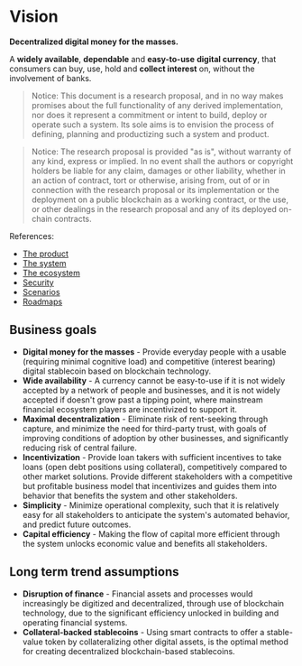 # Vision

**Decentralized digital money for the masses.**

A **widely available**, **dependable** and **easy-to-use** **digital currency**, that consumers can buy, use, hold and **collect interest** on, without the involvement of banks.

>Notice: This document is a research proposal, and in no way makes promises about the full functionality of any derived implementation, nor does it represent a commitment or intent to build, deploy or operate such a system. Its sole aims is to envision the process of defining, planning and productizing such a system and product.

>Notice: The research proposal is provided "as is", without warranty of any kind, express or implied. In no event shall the authors or copyright holders be liable for any claim, damages or other liability, whether in an action of contract, tort or otherwise, arising from, out of or in connection with the research proposal or its implementation or the deployment on a public blockchain as a working contract, or the use, or other dealings in the research proposal and any of its deployed on-chain contracts.

References:

- [The product](./product.md)
- [The system](./system.md)
- [The ecosystem](./ecosystem.md)
- [Security](./security.md)
- [Scenarios](./scenarios.md)
- [Roadmaps](./roadmaps.md)

## Business goals

- **Digital money for the masses** - Provide everyday people with a usable (requiring minimal cognitive load) and competitive (interest bearing) digital stablecoin based on blockchain technology.
- **Wide availability** - A currency cannot be easy-to-use if it is not widely accepted by a network of people and businesses, and it is not widely accepted if doesn't grow past a tipping point, where mainstream financial ecosystem players are incentivized to support it.
- **Maximal decentralization** - Eliminate risk of rent-seeking through capture, and minimize the need for third-party trust, with goals of improving conditions of adoption by other businesses, and significantly reducing risk of central failure.
- **Incentivization** - Provide loan takers with sufficient incentives to take loans (open debt positions using collateral), competitively compared to other market solutions. Provide different stakeholders with a competitive but profitable business model that incentivizes and guides them into behavior that benefits the system and other stakeholders.
- **Simplicity** - Minimize operational complexity, such that it is relatively easy for all stakeholders to anticipate the system's automated behavior, and predict future outcomes.
- **Capital efficiency** - Making the flow of capital more efficient through the system unlocks economic value and benefits all stakeholders.

## Long term trend assumptions

- **Disruption of finance** - Financial assets and processes would increasingly be digitized and decentralized, through use of blockchain technology, due to the significant efficiency unlocked in building and operating financial systems.
- **Collateral-backed stablecoins** - Using smart contracts to offer a stable-value token by collateralizing other digital assets, is the optimal method for creating decentralized blockchain-based stablecoins.
